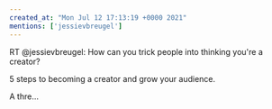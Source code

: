 ```yaml
---
created_at: "Mon Jul 12 17:13:19 +0000 2021"
mentions: ['jessievbreugel']
---
```


RT @jessievbreugel: How can you trick people into thinking you're a creator?

5 steps to becoming a creator and grow your audience.

A thre…